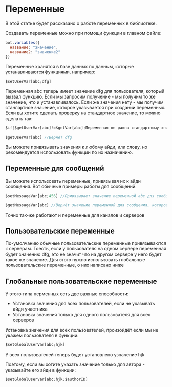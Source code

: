 # Переменные
В этой статье будет рассказано о работе переменных в библиотеке.

Создавать переменные можно при помощи функции в главном файле:
```javascript
bot.variables({
  название: "значение",
  название2: "значение2"
})
```
Переменные хранятся в базе данных по данным, которые устанавливаются функциями, например:
```javascript
$setUserVar[abc;dfg]
```
Переменная abc теперь имеет значение dfg для пользователя, который вызвал функцию. Если мы запросим получение - мы получим то же значение, что и устанавливалось. Если же значения нету - мы получим станлартное значение, которое указывается при создании переменных. Если вы хотите сделать проверку на стандартное значение, то можно сделать так:
```javascript
$if[$getUserVar[abc]!=$getVar[abc];Переменная не равна стандартному значению;Переменная равна стандартному значению]
```
```javascript
$getUserVar[abc] //Вернёт dfg
```
Вы можете привязывать значения к любому айди, или слову, но рекомендуется использовать функции по их назначению.

## Переменные для сообщений
Вы можете использовать переменные, привязывая их к айди сообщения. Вот обычные примеры работы для сообщений:
```javascript
$setMessageVar[abc;456] //Привязывает значение переменной abc для сообщения, которое вызвало функцию
```
```javascript
$getMessageVar[abc] //Вернёт значение переменной для сообщения, которое вызвало функцию
```
  Точно так-же работают и переменные для каналов и серверов

## Пользовательские переменные

По-умолчанию обычные пользовательские переменные привязываются к серверам. Тоесть, если у пользователя на одном сервере переменная будет значению dfg, это не значит что на другом сервере у него будет такое же значение. Для этого нужно использовать глобальные пользовательские переменные, о них написано ниже

## Глобальные пользовательские переменные
У этого типа перменных есть две важные способности:
* Установка значения для всех пользователей, если не указывать айди участника
* Установка значения только для одного пользователя для всех серверов

Установка значения для всех пользователей, произойдёт если мы не укажем пользователя в функции:
```javascript
$setGlobalUserVar[abc;hjk]
```
У всех пользователей теперь будет установлено узначение hjk

Поэтому, если вы хотите указать значение только для автора - указывайте его айди в функции:
```javascript
$setGlobalUserVar[abc;hjk;$authorID]
```